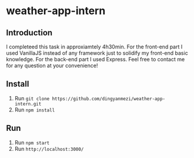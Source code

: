 # weather-app-intern

## Introduction

I completeed this task in approxiamtely 4h30min. For the front-end part I used VanillaJS instead of any framework just to solidify my front-end basic knowledge. For the back-end part I used Express. Feel free to contact me for any question at your convenience!

## Install
1. Run ```git clone https://github.com/dingyanmezi/weather-app-intern.git```
2. Run ```npm install```

## Run
1. Run ```npm start```
2. Run ```http://localhost:3000/```
